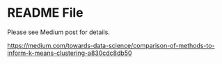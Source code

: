# README File

Please see Medium post for details.

https://medium.com/towards-data-science/comparison-of-methods-to-inform-k-means-clustering-a830cdc8db50
